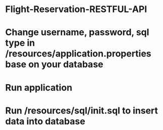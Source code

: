 # Flight-Reservation-RESTFUL-API

# Change username, password, sql type in /resources/application.properties base on your database
# Run application
# Run /resources/sql/init.sql to insert data into database
